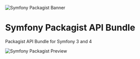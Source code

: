 ![Symfony Packagist Banner](http://cdn.wow-apps.pro/packagist/symfony-packagist-banner-v2.png)

# Symfony Packagist API Bundle
Packagist API Bundle for Symfony 3 and 4


![Symfony Packagist Preview](http://cdn.wow-apps.pro/packagist/symfony-packagist-preview.jpg)